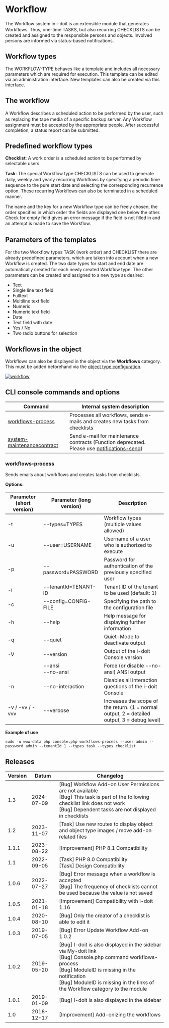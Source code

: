 # Workflow

The Workﬂow system in i-doit is an extensible module that generates Workﬂows. Thus, one-time TASKS, but also recurring CHECKLISTS can be created and assigned to the responsible persons and objects. Involved persons are informed via status-based notifications.

## Workflow types

The WORKFLOW-TYPE behaves like a template and includes all necessary parameters which are required for execution. This template can be edited via an administration interface. New templates can also be created via this interface.

## The workflow

A Workﬂow describes a scheduled action to be performed by the user, such as replacing the tape media of a specific backup server. Any Workﬂow assignment must be accepted by the appropriate people. After successful completion, a status report can be submitted.

## Predefined workflow types

**Checklist**:
A work order is a scheduled action to be performed by selectable users.

**Task**:
The special Workﬂow type CHECKLISTS can be used to generate daily, weekly and yearly recurring Workﬂows by specifying a periodic time sequence to the pure start date and selecting the corresponding recurrence option.
These recurring Workﬂows can also be terminated in a scheduled manner.

The name and the key for a new Workﬂow type can be freely chosen, the order specifies in which order the fields are displayed one below the other.
Check for empty field gives an error message if the field is not filled in and an attempt is made to save the Workﬂow.

## Parameters of the templates

For the two Workﬂow types TASK (work order) and CHECKLIST there are already predefined parameters, which are taken into account when a new Workﬂow is created.
The two date types for start and end date are automatically created for each newly created Workﬂow type.
The other parameters can be created and assigned to a new type as desired:

*   Text
*   Single line text field
*   Fulltext
*   Multiline text field
*   Numeric
*   Numeric text field
*   Date
*   Text field with date
*   Yes / No
*   Two radio buttons for selection

## Workflows in the object

Workflows can also be displayed in the object via the **Workflows** category. This must be added beforehand via the [object type configuration](../basics/assignment-of-categories-to-object-types.md).

[![workflow](../assets/images/en/i-doit-pro-add-ons/workflow/1-wf.png)](../assets/images/en/i-doit-pro-add-ons/workflow/1-wf.png)

## CLI console commands and options

| Command                                                   | Internal system description                                                                       |
| --------------------------------------------------------- | ------------------------------------------------------------------------------------------------- |
| [workflows-process](#workflows-process)                   | Processes all workflows, sends e-mails and creates new tasks from checklists                      |
| [system-maintenancecontract](#system-maintenancecontract) | Send e-mail for maintenance contracts (Function deprecated. Please use [notifications-send](../automation-and-integration/cli/console/options-and-parameters-cli.md#notifications-send)) |

### workflows-process

Sends emails about workflows and creates tasks from checklists.

**Options:**

| Parameter (short version) | Parameter (long version) | Description                                                                                  |
| ------------------------- | ------------------------ | -------------------------------------------------------------------------------------------- |
| -t                        | --types=TYPES            | Workflow types (multiple values allowed)                                                     |
| -u                        | --user=USERNAME          | Username of a user who is authorized to execute                                              |
| -p                        | --password=PASSWORD      | Password for authentication of the previously specified user                                 |
| -i                        | --tenantId=TENANT-ID     | Tenant ID of the tenant to be used (default: 1)                                              |
| -c                        | --config=CONFIG-FILE     | Specifying the path to the configuration file                                                |
| -h                        | --help                   | Help message for displaying further information                                              |
| -q                        | --quiet                  | Quiet-Mode to deactivate output                                                              |
| -V                        | --version                | Output of the i-doit Console version                                                         |
|                           | --ansi<br>--no-ansi      | Force (or disable --no-ansi) ANSI output                                                     |
| -n                        | --no-interaction         | Disables all interaction questions of the i-doit Console                                     |
| -v / -vv / -vvv           | --verbose                | Increases the scope of the return. (1 = normal output, 2 = detailed output, 3 = debug level) |

**Example of use**

```shell
sudo -u www-data php console.php workflows-process --user admin --password admin --tenantId 1 --types task --types checklist
```

## Releases

| Version | Datum      | Changelog                                                                                                                                                                                                                                       |
| ------- | ---------- | ----------------------------------------------------------------------------------------------------------------------------------------------------------------------------------------------------------------------------------------------- |
| 1.3     | 2024-07-09 | [Bug] Workflow Add-on User Permissions are not available<br>[Bug] This task is part of the following checklist link does not work<br>[Bug] Dependent tasks are not displayed in checklists                                                      |
| 1.2     | 2023-11-07 | [Task] Use new routes to display object and object type images / move add-on related files                                                                                                                                                      |
| 1.1.1   | 2023-08-22 | [Improvement] PHP 8.1 Compatibility                                                                                                                                                                                                             |
| 1.1     | 2022-09-05 | [Task] PHP 8.0 Compatibility  <br>[Task] Design Compatibility                                                                                                                                                                                   |
| 1.0.6   | 2022-07-27 | [Bug] Error message when a workflow is accepted  <br>[Bug] The frequency of checklists cannot be used because the value is not saved                                                                                                            |
| 1.0.5   | 2021-01-18 | [Improvement] Compatibility with i-doit 1.16                                                                                                                                                                                                    |
| 1.0.4   | 2020-08-10 | [Bug] Only the creator of a checklist is able to edit it                                                                                                                                                                                        |
| 1.0.3   | 2019-07-05 | [Bug] Error Update Workflow Add-on 1.0.2                                                                                                                                                                                                        |
| 1.0.2   | 2019-05-20 | [Bug] I-doit is also displayed in the sidebar via My-doit link<br>[Bug] Console.php command workflows-process<br>[Bug] ModuleID is missing in the notification<br>[Bug] ModuleID is missing in the links of the Workflow category to the module |
| 1.0.1   | 2019-01-09 | [Bug] I-doit is also displayed in the sidebar                                                                                                                                                                                                   |
| 1.0     | 2018-12-17 | [Improvement] Add-onizing the workflows                                                                                                                                                                                                         |
